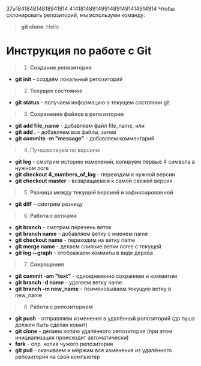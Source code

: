 37u184184814818941914
414181489149914891491414914914
Чтобы склонировать репозиторий, мы используем команду:  
> **git clone**.
Hello
# Инструкция по работе с Git

>1. **Создание репозитория**
* **git init** - создаём локальный репозиторий  
>2. **Текущее состояное**
* **git status** - получаем информацию о текущем состоянии git  
>3. **Сохранение файлов в репозитории**
* **git add file_name** - добавляем файл file_name, или 
* **git add .** - добавляем все файлы, затем
* **git commite -m "message"** - добавляем комментарий  
>4. Путешествуем по версиям  
* **git log** - смотрим историю изменений, копируем первые 4 символа в нужном логе  
* **git checkout 4_numbers_of_log** - переходим к нужной версии  
* **git checkout master** - возвращаемся к самой свежей версии
>5. **Разница между текущей версией и зафиксированной**  
* **git diff** - смотрим разницу
>6. **Работа с ветками**  
* **git branch** - смотрим перечень веток  
* **git branch name** - добавляем ветку с именем name  
* **git checkout name** - переходим на ветку name  
* **git merge name** - делаем слияние ветки name с текущей
* **git log --graph** - отображаем коммиты в виде дерева  
>7. **Сокращения**  
* **git commit -am "text"** - одновременно сохраняем и коммитим  
* **git branch -d name** - удаляем ветку name  
* **git branch -m new_name** - пеименовываем текущую ветку в new_name  
>8. **Работа с репозиторием**  
* **git push** - отправляем изменения в удалённый ропозиторий (до пуша должен быть сделан комит)   
* **git clone** - делаем копию удалённого репозитория (при этом инициализация происходит автоматически)   
* **fork** - опр. копия чужого репозитория   
* **git pull** - скачиваем и мёржим все изменения из удалённого репозитория на свой компьютер  